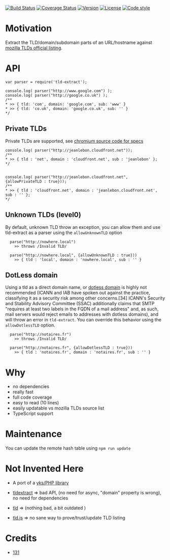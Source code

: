 [![Build Status](https://github.com/131/node-tld/actions/workflows/test.yml/badge.svg?branch=master)](https://github.com/131/node-tld/actions/workflows/test.yml) [![Coverage Status](https://coveralls.io/repos/github/131/node-tld/badge.svg?branch=master)](https://coveralls.io/github/131/node-tld?branch=master) [![Version](https://img.shields.io/npm/v/tld-extract.svg)](https://www.npmjs.com/package/tld-extract) [![License](https://img.shields.io/badge/license-MIT-blue.svg)](http://opensource.org/licenses/MIT) [![Code style](https://img.shields.io/badge/code%2fstyle-ivs-green.svg)](https://www.npmjs.com/package/eslint-plugin-ivs)

# Motivation

Extract the TLD/domain/subdomain parts of an URL/hostname against [mozilla TLDs official listing](https://publicsuffix.org/).

# API

```
var parser = require('tld-extract');

console.log( parser("http://www.google.com") );
console.log( parser("http://google.co.uk") );
/**
* >> { tld: 'com', domain: 'google.com', sub: 'www' }
* >> { tld: 'co.uk', domain: 'google.co.uk', sub: '' }
*/

```

## Private TLDs

Private TLDs are supported, see [chromium source code for specs](https://chromium.googlesource.com/chromium/src/+/master/net/tools/tld_cleanup/tld_cleanup.cc)

```
console.log( parser("http://jeanlebon.cloudfront.net"));
/**
* >> { tld : 'net', domain : 'cloudfront.net', sub : 'jeanlebon' };
*/


console.log( parser("http://jeanlebon.cloudfront.net", {allowPrivateTLD : true}));
/**
* >> { tld : 'cloudfront.net', domain : 'jeanlebon.cloudfront.net', sub : '' };
*/
```

## Unknown TLDs (level0)

By default, unknown TLD throw an exception, you can allow them and use tld-extract as a parser using the `allowUnknownTLD` option

```
  parse("http://nowhere.local")
    >> throws /Invalid TLD/

  parse("http://nowhere.local", {allowUnknownTLD : true}))
    >> { tld : 'local', domain : 'nowhere.local', sub : '' }

```

## DotLess domain

Using a tld as a direct domain name, or [dotless domain](https://en.wikipedia.org/wiki/Top-level_domain#Dotless_domains) is highly not recommended (ICANN and IAB have spoken out against the practice, classifying it as a security risk among other concerns.[34] ICANN's Security and Stability Advisory Committee (SSAC) additionally claims that SMTP "requires at least two labels in the FQDN of a mail address" and, as such, mail servers would reject emails to addresses with dotless domains), and will throw an error in `tld-extract`. You can override this behavior using the `allowDotlessTLD` option.

```
  parse("http://notaires.fr")
    >> throws /Invalid TLD/

  parse("http://notaires.fr", {allowDotlessTLD : true}))
    >> { tld : 'notaires.fr', domain : 'notaires.fr', sub : '' }

```

# Why

- no dependencies
- really fast
- full code coverage
- easy to read (10 lines)
- easily updatable vs mozilla TLDs source list
- TypeScript support

# Maintenance

You can update the remote hash table using `npm run update`

# Not Invented Here

- A port of a [yks/PHP library](https://github.com/131/yks/blob/master/class/exts/http/urls.php)

- [tldextract](https://github.com/masylum/tldextract) => bad API, (no need for async, "domain" property is wrong), no need for dependencies
- [tld](https://github.com/donpark/node-tld/blob/master/lib/tld.js) => (nothing bad, a bit outdated )
- [tld.js](https://github.com/ramitos/tld.js) => no sane way to prove/trust/update TLD listing

# Credits

- [131](https://github.com/131)

